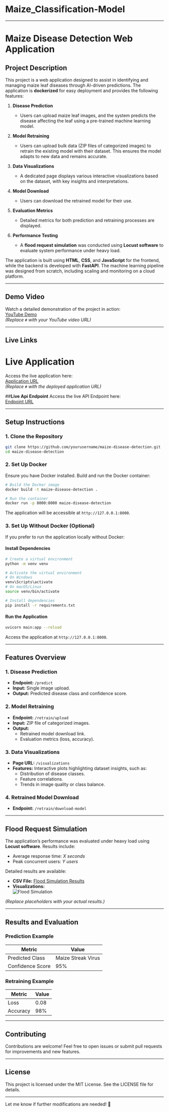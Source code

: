 # Maize_Classification-Model
---

# **Maize Disease Detection Web Application**

## **Project Description**

This project is a web application designed to assist in identifying and managing maize leaf diseases through AI-driven predictions. The application is **dockerized** for easy deployment and provides the following features:

1. **Disease Prediction**  
   - Users can upload maize leaf images, and the system predicts the disease affecting the leaf using a pre-trained machine learning model.

2. **Model Retraining**  
   - Users can upload bulk data (ZIP files of categorized images) to retrain the existing model with their dataset. This ensures the model adapts to new data and remains accurate.

3. **Data Visualizations**  
   - A dedicated page displays various interactive visualizations based on the dataset, with key insights and interpretations.

4. **Model Download**  
   - Users can download the retrained model for their use.

5. **Evaluation Metrics**  
   - Detailed metrics for both prediction and retraining processes are displayed.

6. **Performance Testing**  
   - A **flood request simulation** was conducted using **Locust software** to evaluate system performance under heavy load.

The application is built using **HTML**, **CSS**, and **JavaScript** for the frontend, while the backend is developed with **FastAPI**. The machine learning pipeline was designed from scratch, including scaling and monitoring on a cloud platform.

---

## **Demo Video**

Watch a detailed demonstration of the project in action:  
[YouTube Demo](#)  
*(Replace `#` with your YouTube video URL)*

---

## **Live Links**

# **Live Application**
Access the live application here:  
[Application URL](#)  
*(Replace `#` with the deployed application URL)*

##**Live Api Endpoint**
Access the live API Endpoint here:  
[Endpoint URL](https://maize-classification-model.onrender.com)  

---

## **Setup Instructions**

### **1. Clone the Repository**
```bash
git clone https://github.com/yourusername/maize-disease-detection.git
cd maize-disease-detection
```

### **2. Set Up Docker**
Ensure you have Docker installed. Build and run the Docker container:
```bash
# Build the Docker image
docker build -t maize-disease-detection .

# Run the container
docker run -p 8000:8000 maize-disease-detection
```

The application will be accessible at `http://127.0.0.1:8000`.

### **3. Set Up Without Docker (Optional)**
If you prefer to run the application locally without Docker:

#### **Install Dependencies**
```bash
# Create a virtual environment
python -m venv venv

# Activate the virtual environment
# On Windows
venv\Scripts\activate
# On macOS/Linux
source venv/bin/activate

# Install dependencies
pip install -r requirements.txt
```

#### **Run the Application**
```bash
uvicorn main:app --reload
```

Access the application at `http://127.0.0.1:8000`.

---

## **Features Overview**

### **1. Disease Prediction**
- **Endpoint:** `/predict`
- **Input:** Single image upload.
- **Output:** Predicted disease class and confidence score.

### **2. Model Retraining**
- **Endpoint:** `/retrain/upload`
- **Input:** ZIP file of categorized images.
- **Output:**  
  - Retrained model download link.  
  - Evaluation metrics (loss, accuracy).

### **3. Data Visualizations**
- **Page URL:** `/visualizations`
- **Features:** Interactive plots highlighting dataset insights, such as:  
  - Distribution of disease classes.  
  - Feature correlations.  
  - Trends in image quality or class balance.

### **4. Retrained Model Download**
- **Endpoint:** `/retrain/download-model`

---

## **Flood Request Simulation**

The application’s performance was evaluated under heavy load using **Locust software**. Results include:

- Average response time: *X seconds*  
- Peak concurrent users: *Y users*

Detailed results are available:  
- **CSV File:** [Flood Simulation Results](flood_simulation_results.csv)  
- **Visualizations:**  
  ![Flood Simulation](flood_simulation_graph.png)  

*(Replace placeholders with your actual results.)*

---

## **Results and Evaluation**

### **Prediction Example**
| Metric       | Value         |  
|--------------|---------------|  
| Predicted Class | Maize Streak Virus |  
| Confidence Score | 95% |  

### **Retraining Example**
| Metric   | Value   |  
|----------|---------|  
| Loss     | 0.08    |  
| Accuracy | 98%     |  

---

## **Contributing**

Contributions are welcome! Feel free to open issues or submit pull requests for improvements and new features.

---

## **License**

This project is licensed under the MIT License. See the LICENSE file for details.

---

Let me know if further modifications are needed! 🚀
